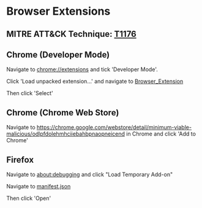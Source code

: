 # Browser Extensions

## MITRE ATT&CK Technique: [T1176](https://attack.mitre.org/wiki/Technique/T1176)


## Chrome (Developer Mode)

Navigate to [chrome://extensions](chrome://extensions) and tick 'Developer Mode'.

Click 'Load unpacked extension...' and navigate to [Browser_Extension](../Payloads/Browser_Extension/)

Then click 'Select'

## Chrome (Chrome Web Store)

Navigate to https://chrome.google.com/webstore/detail/minimum-viable-malicious/odlpfdolehmhciiebahbpnaopneicend in Chrome and click 'Add to Chrome'

## Firefox

Navigate to [about:debugging](about:debugging) and click "Load Temporary Add-on"

Navigate to [manifest.json](../Payloads/Browser_Extension/manifest.json)

Then click 'Open'
